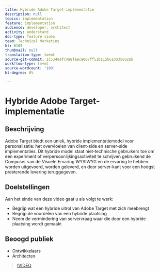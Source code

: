 ```yaml
---
title: Hybride Adobe Target-implementatie
description: null
topics: implementation
feature: implementation
audience: developer, architect
activity: understand
doc-type: feature video
team: Technical Marketing
kt: 6165
thumbnail: null
translation-type: tm+mt
source-git-commit: 1c5349efc4a8faeca007ff51b115b61d035602ab
workflow-type: tm+mt
source-wordcount: '100'
ht-degree: 0%

---
```



# Hybride Adobe Target-implementatie

## Beschrijving

Adobe Target biedt een uniek, hybride implementatiemodel voor personalisatie: het overvloeien van client-side en server-side implementaties. Dit hybride model staat niet-technische gebruikers toe om een experiment of verpersoonlijkingsactiviteit te schrijven gebruikend de Composer van de Visuele Ervaring WYSIWYG en de ervaring te hebben worden uitgevoerd, worden geleverd, en door server-kant voor een hoogst presterende levering teruggegeven. 

## Doelstellingen

Aan het einde van deze video gaat u als volgt te werk:

* Begrijp wat een hybride uitrol van Adobe Target met zich meebrengt
* Begrijp de voordelen van een hybride plaatsing
* Neem de vermindering van servervraag waar die door een hybride plaatsing wordt gemaakt

## Beoogd publiek

* Ontwikkelaars
* Architecten

>[!VIDEO](https://video.tv.adobe.com/v/41698/?quality=12)

<!-- JUDY: add to this once we have documentation. And/or add to this, with links to the on-device decisioning content. For more information, visit the [documentation](https://docs.adobe.com/content/help/en/target/using/implement-target/implementing-target.html). -->

